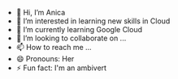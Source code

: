- 👋 Hi, I’m Anica
- 👀 I’m interested in learning new skills in Cloud 
- 🌱 I’m currently learning Google Cloud 
- 💞️ I’m looking to collaborate on ...
- 📫 How to reach me ... 
- 😄 Pronouns: Her 
- ⚡ Fun fact: I'm an ambivert

<!---
pchnts/pchnts is a ✨ special ✨ repository because its `README.md` (this file) appears on your GitHub profile.
You can click the Preview link to take a look at your changes.
--->
